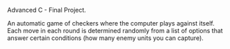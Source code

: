 Advanced C - Final Project.

An automatic game of checkers where the computer plays against itself. Each move in each round is determined randomly from a list of options that answer certain conditions (how many enemy units you can capture).
